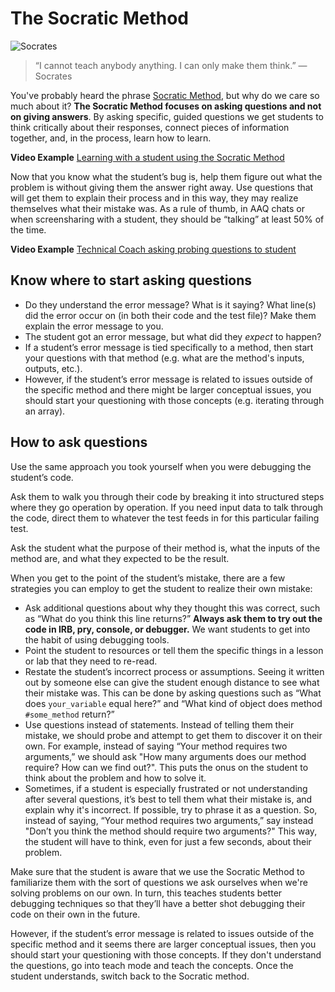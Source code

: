 # The Socratic Method

![Socrates](https://s3.amazonaws.com/learn-experts/socrates-atenas-9352.jpg)

> “I cannot teach anybody anything. I can only make them think.”
> ― Socrates

You've probably heard the phrase [Socratic Method](http://www.criticalthinking.org/pages/socratic-teaching/606), but why do we care so much about it? **The Socratic Method focuses on asking questions and not on giving answers**. By asking specific, guided questions we get students to think critically about their responses, connect pieces of information together, and, in the process, learn how to learn.

**Video Example** [Learning with a student using the Socratic Method](https://youtu.be/MURwX6jUlRk)

Now that you know what the student’s bug is, help them figure out what the problem is without giving them the answer right away. Use questions that will get them to explain their process and in this way, they may realize themselves what their mistake was. As a rule of thumb, in AAQ chats or when screensharing with a student, they should be “talking” at least 50% of the time.

**Video Example** [Technical Coach asking probing questions to student](https://youtu.be/aMZFyDrT0S4)

## Know where to start asking questions
* Do they understand the error message? What is it saying? What line(s) did the error occur on (in both their code and the test file)? Make them explain the error message to you.
* The student got an error message, but what did they _expect_ to happen?
* If a student’s error message is tied specifically to a method, then start your questions with that method (e.g. what are the method's inputs, outputs, etc.).
* However, if the student’s error message is related to issues outside of the specific method and there might be larger conceptual issues, you should start your questioning with those concepts (e.g. iterating through an array).

## How to ask questions
Use the same approach you took yourself when you were debugging the student’s code.

Ask them to walk you through their code by breaking it into structured steps where they go operation by operation. If you need input data to talk through the code, direct them to whatever the test feeds in for this particular failing test.

Ask the student what the purpose of their method is, what the inputs of the method are, and what they expected to be the result.

When you get to the point of the student’s mistake, there are a few strategies you can employ to get the student to realize their own mistake:

* Ask additional questions about why they thought this was correct, such as “What do you think this line returns?” **Always ask them to try out the code in IRB, pry, console, or debugger.** We want students to get into the habit of using debugging tools.
* Point the student to resources or tell them the specific things in a lesson or lab that they need to re-read.
* Restate the student’s incorrect process or assumptions. Seeing it written out by someone else can give the student enough distance to see what their mistake was. This can be done by asking questions such as “What does `your_variable` equal here?” and “What kind of object does method `#some_method` return?”
* Use questions instead of statements. Instead of telling them their mistake, we should probe and attempt to get them to discover it on their own.  For example, instead of saying “Your method requires two arguments,” we should ask "How many arguments does our method require? How can we find out?". This puts the onus on the student to think about the problem  and how to solve it.
* Sometimes, if a student is especially frustrated or not understanding after several questions, it’s best to tell them what their mistake is, and explain why it's incorrect. If possible, try to phrase it as a question. So, instead of saying, “Your method requires two arguments,” say instead "Don’t you think the method should require two arguments?" This way, the student will have to think, even for just a few seconds, about their problem.

Make sure that the student is aware that we use the Socratic Method to familiarize them with the sort of questions we ask ourselves when we're solving problems on our own. In turn, this teaches students better debugging techniques so that they’ll have a better shot debugging their code on their own in the future.

However, if the student’s error message is related to issues outside of the specific method and it seems there are larger conceptual issues, then you should start your questioning with those concepts. If they don't understand the questions, go into teach mode and teach the concepts. Once the student understands, switch back to the Socratic method.
